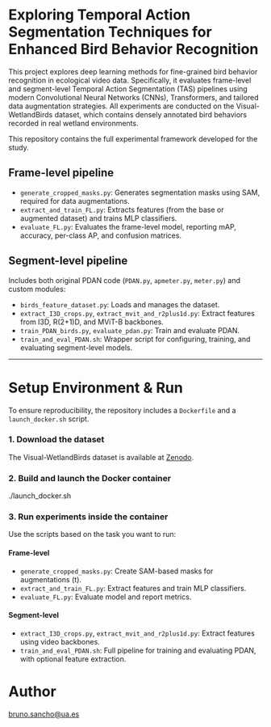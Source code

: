 # Exploring Temporal Action Segmentation Techniques for Enhanced Bird Behavior Recognition

This project explores deep learning methods for fine-grained bird behavior recognition in ecological video data. Specifically, it evaluates frame-level and segment-level Temporal Action Segmentation (TAS) pipelines using modern Convolutional Neural Networks (CNNs), Transformers, and tailored data augmentation strategies. All experiments are conducted on the Visual-WetlandBirds dataset, which contains densely annotated bird behaviors recorded in real wetland environments.

This repository contains the full experimental framework developed for the study.

## Frame-level pipeline

- `generate_cropped_masks.py`: Generates segmentation masks using SAM, required for data augmentations.
- `extract_and_train_FL.py`: Extracts features (from the base or augmented dataset) and trains MLP classifiers.
- `evaluate_FL.py`: Evaluates the frame-level model, reporting mAP, accuracy, per-class AP, and confusion matrices.

## Segment-level pipeline

Includes both original PDAN code (`PDAN.py`, `apmeter.py`, `meter.py`) and custom modules:

- `birds_feature_dataset.py`: Loads and manages the dataset.
- `extract_I3D_crops.py`, `extract_mvit_and_r2plus1d.py`: Extract features from I3D, R(2+1)D, and MViT-B backbones.
- `train_PDAN_birds.py`, `evaluate_pdan.py`: Train and evaluate PDAN.
- `train_and_eval_PDAN.sh`: Wrapper script for configuring, training, and evaluating segment-level models.

---

# Setup Environment & Run

To ensure reproducibility, the repository includes a `Dockerfile` and a `launch_docker.sh` script.

### 1. Download the dataset  
The Visual-WetlandBirds dataset is available at [Zenodo](https://zenodo.org/records/14355257).

### 2. Build and launch the Docker container  
./launch_docker.sh

### 3. Run experiments inside the container

Use the scripts based on the task you want to run:

#### Frame-level

- `generate_cropped_masks.py`: Create SAM-based masks for augmentations (t).
- `extract_and_train_FL.py`: Extract features and train MLP classifiers.
- `evaluate_FL.py`: Evaluate model and report metrics.

#### Segment-level

- `extract_I3D_crops.py`, `extract_mvit_and_r2plus1d.py`: Extract features using video backbones.
- `train_and_eval_PDAN.sh`: Full pipeline for training and evaluating PDAN, with optional feature extraction.


# Author
bruno.sancho@ua.es

